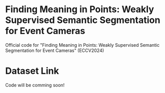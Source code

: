 # Finding Meaning in Points: Weakly Supervised Semantic Segmentation for Event Cameras

Official code for "Finding Meaning in Points: Weakly Supervised Semantic Segmentation for Event Cameras" (ECCV2024)

# Dataset Link

Code will be comming soon!
